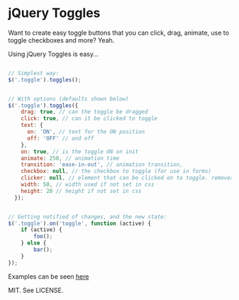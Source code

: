 # jQuery Toggles

Want to create easy toggle buttons that you can click, drag, animate, use to toggle checkboxes and more? Yeah.

Using jQuery Toggles is easy...

```javascript

// Simplest way:
$('.toggle').toggles();


// With options (defaults shown below)
$('.toggle').toggles({
    drag: true, // can the toggle be dragged
    click: true, // can it be clicked to toggle
    text: {
      on: 'ON', // text for the ON position
      off: 'OFF' // and off
    },
    on: true, // is the toggle ON on init
    animate: 250, // animation time
    transition: 'ease-in-out', // animation transition,
    checkbox: null, // the checkbox to toggle (for use in forms)
    clicker: null, // element that can be clicked on to toggle. removes binding from the toggle itself (use nesting)
    width: 50, // width used if not set in css
    height: 20 // height if not set in css
  });


// Getting notified of changes, and the new state:
$('.toggle').on('toggle', function (active) {
    if (active) {
        foo();
    } else {
        bar();
    }
});

```

Examples can be seen [here](http://simontabor.com/toggles/)


MIT. See LICENSE.